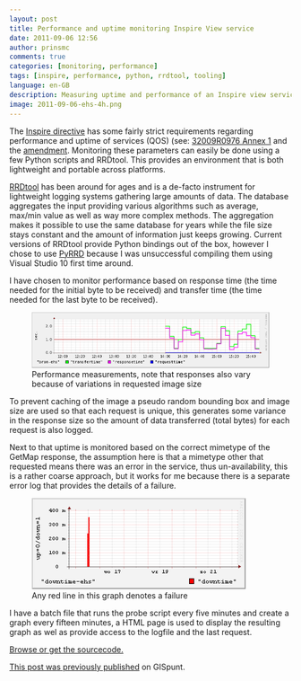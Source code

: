 ```yaml
---
layout: post
title: Performance and uptime monitoring Inspire View service
date: 2011-09-06 12:56
author: prinsmc
comments: true
categories: [monitoring, performance]
tags: [inspire, performance, python, rrdtool, tooling]
language: en-GB
description: Measuring uptime and performance of an Inspire view service using a round-robin database and python.
image: 2011-09-06-ehs-4h.png
---
```


The [Inspire directive](http://inspire.jrc.ec.europa.eu/) has some fairly strict requirements 
regarding performance and uptime of services (QOS) 
(see: [32009R0976 Annex 1](http://eur-lex.europa.eu/LexUriServ/LexUriServ.do?uri=CELEX:32009R0976:EN:NOT) 
and the [amendment](http://eur-lex.europa.eu/Result.do?RechType=RECH_celex&amp;lang=en&amp;ihmlang=en&amp;code=32010R1088). 
Monitoring these parameters can easily be done using a few Python scripts and RRDtool. This provides 
an environment that is both lightweight and portable across platforms.

[RRDtool](http://oss.oetiker.ch/rrdtool/index.en.html) has been around for ages and is a de-facto 
instrument for lightweight logging systems gathering large amounts of data. The database aggregates 
the input providing various algorithms such as average, max/min value as well as way more complex 
methods. The aggregation makes it possible to use the same database for years while the file size 
stays constant and the amount of information just keeps growing. Current versions of RRDtool provide 
Python bindings out of the box, however I chose to use [PyRRD](http://pypi.python.org/pypi/PyRRD/) 
because I was unsuccessful compiling them using Visual Studio 10 first time around.

I have chosen to monitor performance based on response time (the time needed for the initial byte 
to be received) and transfer time (the time needed for the last byte to be received).

<figure>
  <img src="/img/2011-09-06-ehs-4h.png" alt="graph showing 4h performance report">
  <figcaption>Performance measurements, note that responses also vary because of variations in 
  requested image size</figcaption>
</figure>

To prevent caching of the image a pseudo random bounding box and image size are used so that each 
request is unique, this generates some variance in the response size so the amount of data 
transferred (total bytes) for each request is also logged.

Next to that uptime is monitored based on the correct mimetype of the GetMap response, the assumption 
here is that a mimetype other that requested means there was an error in the service, thus 
un-availability, this is a rather coarse approach, but it works for me because there is a separate 
error log that provides the details of a failure.

<figure>
  <img src="/img/2011-09-06-ehs-1w-down.png" alt="graph showing 1 week downtime report">
  <figcaption>Any red line in this graph denotes a failure</figcaption>
</figure>

I have a batch file that runs the probe script every five minutes and create a graph every fifteen 
minutes, a HTML page is used to display the resulting graph as wel as provide access to the logfile 
and the last request.

[Browse or get the sourcecode.](https://sourceforge.net/u/mprins/code/1/tree/viewserviceprobe/)


[This post was previously published](http://gispunt.wordpress.com/2011/09/06/performance-and-uptime-monitoring-inspire-view-service/) on GISpunt.
